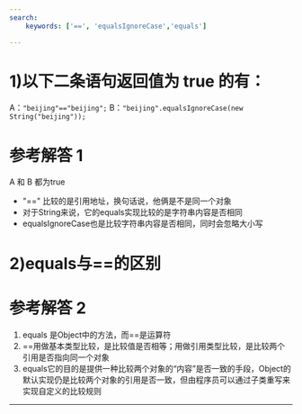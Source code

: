 ```yaml
---
search:
    keywords: ['==', 'equalsIgnoreCase','equals']

---
```



# 1)以下二条语句返回值为 true 的有： 
A：`"beijing"=="beijing";` 
B：`"beijing".equalsIgnoreCase(new String("beijing"));`

# 参考解答 1

A 和 B 都为true

* "==" 比较的是引用地址，换句话说，他俩是不是同一个对象
* 对于String来说，它的equals实现比较的是字符串内容是否相同
* equalsIgnoreCase也是比较字符串内容是否相同，同时会忽略大小写


# 2)equals与==的区别

# 参考解答 2

1. equals 是Object中的方法，而==是运算符
2. ==用做基本类型比较，是比较值是否相等；用做引用类型比较，是比较两个引用是否指向同一个对象
3. equals它的目的是提供一种比较两个对象的“内容”是否一致的手段，Object的默认实现仍是比较两个对象的引用是否一致，但由程序员可以通过子类重写来实现自定义的比较规则


---



